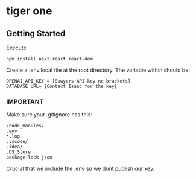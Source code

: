 # tiger one

## Getting Started

Execute
```
npm install next react react-dom

```

Create a .env.local file at the root directory. The variable within should be:

```
OPENAI_API_KEY = [Sawyers API-key no brackets]
DATABASE_URL= [Contact Isaac for the key]
```

### IMPORTANT
Make sure your .gitignore has this:
```
/node_modules/
.env
*.log
.vscode/
.idea/
.DS_Store
package-lock.json

```
Crucial that we include the .env so we dont publish our key.
